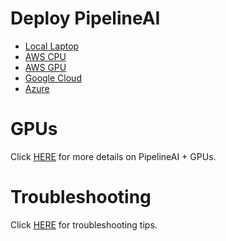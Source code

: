 # Deploy PipelineAI
* [Local Laptop](deploy/local.md)
* [AWS CPU](deploy/aws-cpu.md)
* [AWS GPU](deploy/aws-gpu.md)
* [Google Cloud](deploy/google.md)
* [Azure](deploy/azure.md)

# GPUs
Click [HERE](gpu/README.md) for more details on PipelineAI + GPUs.

# Troubleshooting
Click [HERE](troubleshooting/README.md) for troubleshooting tips.
